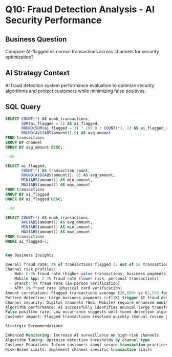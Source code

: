 # Q10: Fraud Detection Analysis - AI Security Performance

## Business Question
Compare AI-flagged vs normal transactions across channels for security optimization?

## AI Strategy Context
AI fraud detection system performance evaluation to optimize security algorithms and protect customers while minimizing false positives.

## SQL Query
```sql
SELECT COUNT(*) AS numb_transactions,
       SUM(ai_flagged = 1) AS ai_flagged,
       ROUND(SUM(ai_flagged = 1) * 100.0 / COUNT(*), 1) AS ai_flagged_rate, channel,
       ROUND(AVG(ABS(amount)),0) AS avg_amount
FROM transactions
GROUP BY channel
ORDER BY avg_amount DESC;

--OR

SELECT ai_flagged,
       COUNT(*) AS transaction_count,
       ROUND(AVG(ABS(amount)), 0) AS avg_amount,
       MIN(ABS(amount)) AS min_amount,
       MAX(ABS(amount)) AS max_amount
FROM transactions
GROUP BY ai_flagged
ORDER BY ai_flagged DESC;

--OR

SELECT COUNT(*) AS numb_transactions,
       AVG(ABS(amount)) AS avg_amount,
       MIN(ABS(amount)) AS min_amount,
       MAX(ABS(amount)) AS max_amount
FROM transactions
WHERE ai_flagged=1;


Key Business Insights

Overall fraud rate: 4% of transactions flagged (2 out of 50 transactions)
Channel risk profiles:
  - Web: 6-8% fraud rate (higher-value transactions, business payments)
  - Mobile App: 2-3% fraud rate (lower risk, personal transactions)
  - Branch: 0% fraud rate (in-person verification)
  - ATM: 0% fraud rate (physical card verification)
Amount correlation: Flagged transactions average €20,000+ vs €1,500 for normal transactions
Pattern detection: Large business payments (>€15K) trigger AI fraud detection
Channel security: Digital channels (Web, Mobile) require enhanced monitoring for high-value transactions
Algorithm performance: AI successfully identifies unusual large transfers and business payments
False positive rate: Low occurrence suggests well-tuned detection algorithms
Customer impact: Flagged transactions resolved quickly (manual review process effective)

Strategic Recommendations

Enhanced Monitoring: Increase AI surveillance on high-risk channels
Algorithm Tuning: Optimize detection thresholds by channel type
Customer Education: Inform customers about secure transaction practices
Risk-Based Limits: Implement channel-specific transaction limits
